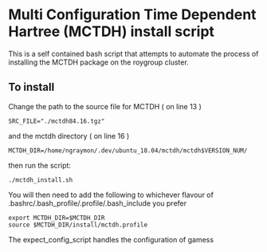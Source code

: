 # Multi Configuration Time Dependent Hartree (MCTDH) install script
This is a self contained bash script that attempts to automate the process of installing the MCTDH package on the roygroup cluster.

To install
----------
Change the path to the source file for MCTDH ( on line 13 )
```
SRC_FILE="./mctdh84.16.tgz"
```
and the mctdh directory ( on line 16 )
```
MCTDH_DIR=/home/ngraymon/.dev/ubuntu_18.04/mctdh/mctdh$VERSION_NUM/
```
then run the script:
```
./mctdh_install.sh
```

You will then need to add the following to whichever flavour of .bashrc/.bash_profile/.profile/.bash_include you prefer
```
export MCTDH_DIR=$MCTDH_DIR
source $MCTDH_DIR/install/mctdh.profile
```

The expect_config_script handles the configuration of gamess
